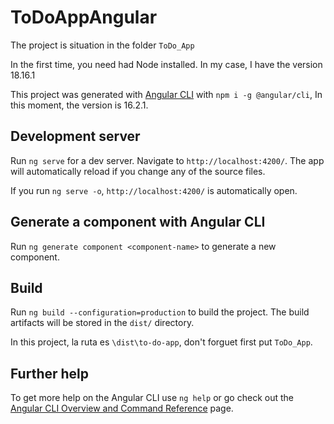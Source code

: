 # ToDoAppAngular

The project is situation in the folder `ToDo_App`


In the first time, you need had Node installed. In my case, I have the version 18.16.1


This project was generated with [Angular CLI](https://github.com/angular/angular-cli) with `npm i -g @angular/cli`, In this moment, the version is 16.2.1.


## Development server

Run `ng serve` for a dev server. Navigate to `http://localhost:4200/`. The app will automatically reload if you change any of the source files.


If you run `ng serve -o`, `http://localhost:4200/` is automatically open.


## Generate a component with Angular CLI

Run `ng generate component <component-name>` to generate a new component.

## Build

Run `ng build --configuration=production` to build the project. The build artifacts will be stored in the `dist/` directory.


In this project, la ruta es `\dist\to-do-app`, don't forguet first put `ToDo_App`.


## Further help

To get more help on the Angular CLI use `ng help` or go check out the [Angular CLI Overview and Command Reference](https://angular.io/cli) page.
